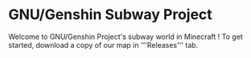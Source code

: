 # GNU/Genshin Subway Project
Welcome to GNU/Genshin Project's subway world in Minecraft !
To get started, download a copy of our map in '''Releases''' tab.
